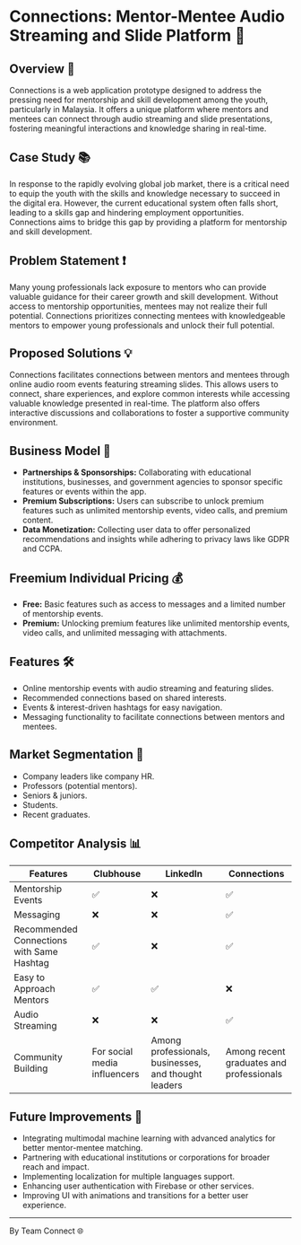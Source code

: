 # Connections: Mentor-Mentee Audio Streaming and Slide Platform 🌟

## Overview 🚀
Connections is a web application prototype designed to address the pressing need for mentorship and skill development among the youth, particularly in Malaysia. It offers a unique platform where mentors and mentees can connect through audio streaming and slide presentations, fostering meaningful interactions and knowledge sharing in real-time.

## Case Study 📚
In response to the rapidly evolving global job market, there is a critical need to equip the youth with the skills and knowledge necessary to succeed in the digital era. However, the current educational system often falls short, leading to a skills gap and hindering employment opportunities. Connections aims to bridge this gap by providing a platform for mentorship and skill development.

## Problem Statement ❗
Many young professionals lack exposure to mentors who can provide valuable guidance for their career growth and skill development. Without access to mentorship opportunities, mentees may not realize their full potential. Connections prioritizes connecting mentees with knowledgeable mentors to empower young professionals and unlock their full potential.

## Proposed Solutions 💡
Connections facilitates connections between mentors and mentees through online audio room events featuring streaming slides. This allows users to connect, share experiences, and explore common interests while accessing valuable knowledge presented in real-time. The platform also offers interactive discussions and collaborations to foster a supportive community environment.

## Business Model 💼
- **Partnerships & Sponsorships:** Collaborating with educational institutions, businesses, and government agencies to sponsor specific features or events within the app.
- **Premium Subscriptions:** Users can subscribe to unlock premium features such as unlimited mentorship events, video calls, and premium content.
- **Data Monetization:** Collecting user data to offer personalized recommendations and insights while adhering to privacy laws like GDPR and CCPA.

## Freemium Individual Pricing 💰
- **Free:** Basic features such as access to messages and a limited number of mentorship events.
- **Premium:** Unlocking premium features like unlimited mentorship events, video calls, and unlimited messaging with attachments.

## Features 🛠️
- Online mentorship events with audio streaming and featuring slides.
- Recommended connections based on shared interests.
- Events & interest-driven hashtags for easy navigation.
- Messaging functionality to facilitate connections between mentors and mentees.

## Market Segmentation 🎯
- Company leaders like company HR.
- Professors (potential mentors).
- Seniors & juniors.
- Students.
- Recent graduates.

## Competitor Analysis 📊
| Features              | Clubhouse | LinkedIn | Connections |
|-----------------------|-----------|----------|-------------|
| Mentorship Events     | ✅        | ❌        | ✅          |
| Messaging             | ❌        | ❌        | ✅          |
| Recommended Connections with Same Hashtag | ✅        | ❌        | ✅          |
| Easy to Approach Mentors | ✅        | ✅        | ❌          |
| Audio Streaming       | ❌        | ❌        | ✅          |
| Community Building    | For social media influencers | Among professionals, businesses, and thought leaders | Among recent graduates and professionals |

## Future Improvements 🔮
- Integrating multimodal machine learning with advanced analytics for better mentor-mentee matching.
- Partnering with educational institutions or corporations for broader reach and impact.
- Implementing localization for multiple languages support.
- Enhancing user authentication with Firebase or other services.
- Improving UI with animations and transitions for a better user experience.

---

By Team Connect 🌐
